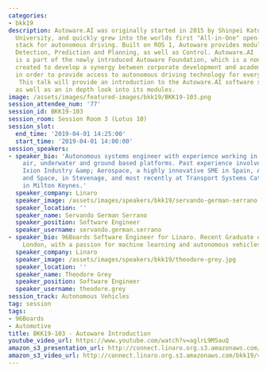 ```yaml
---
categories:
- bkk19
description: Autoware.AI was originally started in 2015 by Shinpei Kato at Nagoya
  University, and quickly grew into the worlds first "All-in-One" open-source software
  stack for autonomous driving. Built on ROS 1, Autoware provides modules for Localization,
  Detection, Prediction and Planning, as well as Control. Autoware.AI
  is a part of the newly introduced Autoware Foundation, which is a non-profit organisation
  created to develop a synergy between corporate development and academic research
  in order to provide access to autonomous driving technology for everyone.
   This talk will provide an introduction to the Autoware.AI software stack,
  as well as an in depth look into its modules.
image: /assets/images/featured-images/bkk19/BKK19-103.png
session_attendee_num: '77'
session_id: BKK19-103
session_room: Session Room 3 (Lotus 10)
session_slot:
  end_time: '2019-04-01 14:25:00'
  start_time: '2019-04-01 14:00:00'
session_speakers:
- speaker_bio: 'Autonomous systems engineer with experience working in different domains:
    air, underwater and ground based platforms. Past experience involves working at
    Ixion Industry &amp; Aerospace, a highly innovative SME in Spain, Airbus Defence
    and Space, in Stevenage, and most recently at Transport Systems Catapult, based
    in Milton Keynes.'
  speaker_company: Linaro
  speaker_image: /assets/images/speakers/bkk19/servando-german-serrano.jpg
  speaker_location: ''
  speaker_name: Servando German Serrano
  speaker_position: Software Engineer
  speaker_username: servando.german.serrano
- speaker_bio: 96Boards Software Engineer for Linaro. Recent Graduate of Kings College
    London, with a passion for machine learning and autonomous vehicles.
  speaker_company: Linaro
  speaker_image: /assets/images/speakers/bkk19/theodore-grey.jpg
  speaker_location: ''
  speaker_name: Theodore Grey
  speaker_position: Software Engineer
  speaker_username: theodore.grey
session_track: Autonomous Vehicles
tag: session
tags:
- 96Boards
- Automotive
title: BKK19-103 - Autoware Introduction
youtube_video_url: https://www.youtube.com/watch?v=aglrL9M5auQ
amazon_s3_presentation_url: http://connect.linaro.org.s3.amazonaws.com/bkk19/presentations/bkk19-103.pdf
amazon_s3_video_url: http://connect.linaro.org.s3.amazonaws.com/bkk19/videos/bkk19-103.mp4
---
```

